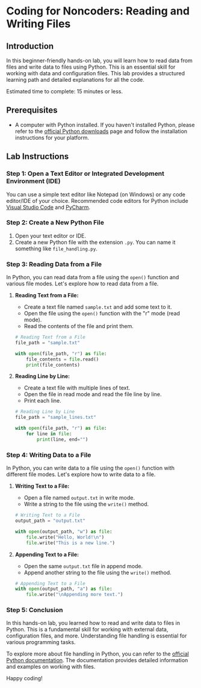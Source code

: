 # Coding for Noncoders: Reading and Writing Files

## Introduction

In this beginner-friendly hands-on lab, you will learn how to read data from files and write data to files using Python. This is an essential skill for working with data and configuration files. This lab provides a structured learning path and detailed explanations for all the code.

Estimated time to complete: 15 minutes or less.

## Prerequisites

- A computer with Python installed. If you haven't installed Python, please refer to the [official Python downloads](https://www.python.org/downloads/) page and follow the installation instructions for your platform.

## Lab Instructions

### Step 1: Open a Text Editor or Integrated Development Environment (IDE)

You can use a simple text editor like Notepad (on Windows) or any code editor/IDE of your choice. Recommended code editors for Python include [Visual Studio Code](https://code.visualstudio.com/) and [PyCharm](https://www.jetbrains.com/pycharm/).

### Step 2: Create a New Python File

1. Open your text editor or IDE.
2. Create a new Python file with the extension `.py`. You can name it something like `file_handling.py`.

### Step 3: Reading Data from a File

In Python, you can read data from a file using the `open()` function and various file modes. Let's explore how to read data from a file.

1. **Reading Text from a File:**

   - Create a text file named `sample.txt` and add some text to it.
   - Open the file using the `open()` function with the "r" mode (read mode).
   - Read the contents of the file and print them.

   ```python
   # Reading Text from a File
   file_path = "sample.txt"

   with open(file_path, "r") as file:
       file_contents = file.read()
       print(file_contents)
   ```

2. **Reading Line by Line:**

   - Create a text file with multiple lines of text.
   - Open the file in read mode and read the file line by line.
   - Print each line.

   ```python
   # Reading Line by Line
   file_path = "sample_lines.txt"

   with open(file_path, "r") as file:
       for line in file:
           print(line, end="")
   ```

### Step 4: Writing Data to a File

In Python, you can write data to a file using the `open()` function with different file modes. Let's explore how to write data to a file.

1. **Writing Text to a File:**

   - Open a file named `output.txt` in write mode.
   - Write a string to the file using the `write()` method.

   ```python
   # Writing Text to a File
   output_path = "output.txt"

   with open(output_path, "w") as file:
       file.write("Hello, World!\n")
       file.write("This is a new line.")
   ```

2. **Appending Text to a File:**

   - Open the same `output.txt` file in append mode.
   - Append another string to the file using the `write()` method.

   ```python
   # Appending Text to a File
   with open(output_path, "a") as file:
       file.write("\nAppending more text.")
   ```

### Step 5: Conclusion

In this hands-on lab, you learned how to read and write data to files in Python. This is a fundamental skill for working with external data, configuration files, and more. Understanding file handling is essential for various programming tasks.

To explore more about file handling in Python, you can refer to the [official Python documentation](https://docs.python.org/3/tutorial/inputoutput.html#reading-and-writing-files). The documentation provides detailed information and examples on working with files.

Happy coding!
